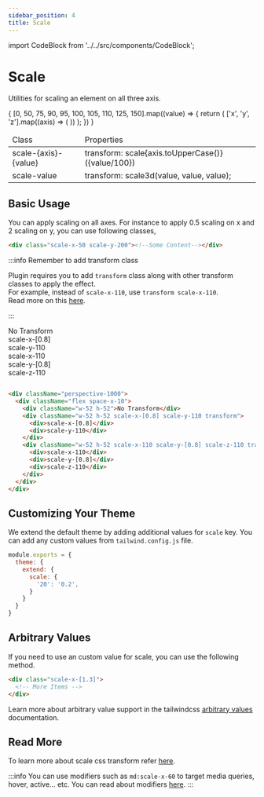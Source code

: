 ```yaml
---
sidebar_position: 4
title: Scale
---
```

import CodeBlock from '../../src/components/CodeBlock';

# Scale

Utilities for scaling an element on all three axis.

<div className="table-container">
       <table className="stripped-table" style={{width:'100%'}}>
              <thead>
                     <tr>
                            <td>Class</td>
                            <td>Properties</td>                     
                     </tr>
              </thead>
              <tbody>
                     {
                            [0, 50, 75, 90, 95, 100, 105, 110, 125, 150].map((value) => {
                                   return (
                                          ['x', 'y', 'z'].map((axis) => (
                                                 <tr key={axis}>
                                                        <td>scale-{axis}-{value}</td>
                                                        <td>transform: scale{axis.toUpperCase()}({value/100})</td>
                                                 </tr>
                                          ))
                                   );
                            })
                     }              
                     <tr>
                            <td>scale-value</td>
                            <td>transform: scale3d(value, value, value);</td>
                     </tr>
              </tbody>
       </table>
</div>


## Basic Usage

You can apply scaling on all axes. For instance to apply 0.5 scaling on x and 2 scaling on y, you can use following classes,

```html
<div class="scale-x-50 scale-y-200"><!--Some Content--></div>
```
:::info Remember to add transform class

Plugin requires you to add `transform` class along with other transform classes to apply the effect.<br/>
For example, instead of `scale-x-110`, use `transform scale-x-110`.<br/>
Read more on this [here](/FAQ/whyTransform).

:::

<CodeBlock className="my-10">
  <div className="md:flex gap-x-10 perspective-1000">  
    <div className="mx-auto max-sm:mb-5 w-52 h-52 bg-teal-400 rounded-xl flex text-white font-bold text-xl justify-center items-center">No Transform</div>
    <div className="mx-auto w-52 h-52 bg-teal-400 rounded-xl flex text-white font-bold text-xl flex-col justify-center items-center scale-x-[0.8] scale-y-110 transform">
      <div>scale-x-[0.8]</div>
      <div>scale-y-110</div>
    </div>
    <div className="mx-auto max-sm:mb-5 w-52 h-52 bg-teal-400 rounded-xl flex text-white font-bold text-xl flex-col justify-center items-center scale-x-110 scale-y-[0.8] scale-z-110 transform">
      <div>scale-x-110</div>
      <div>scale-y-[0.8]</div>
      <div>scale-z-110</div>
    </div>
  </div>
</CodeBlock>

```html title="Applying different scale classes"

<div className="perspective-1000">
  <div className="flex space-x-10">  
    <div className="w-52 h-52">No Transform</div>
    <div className="w-52 h-52 scale-x-[0.8] scale-y-110 transform">
      <div>scale-x-[0.8]</div>
      <div>scale-y-110</div>
    </div>
    <div className="w-52 h-52 scale-x-110 scale-y-[0.8] scale-z-110 transform">
      <div>scale-x-110</div>
      <div>scale-y-[0.8]</div>
      <div>scale-z-110</div>
    </div>
  </div>
</div>
```

## Customizing Your Theme

We extend the default theme by adding additional values for `scale` key. You can add any custom values from `tailwind.config.js` file.

```js title=tailwind.config.js
module.exports = {
  theme: {
    extend: {
      scale: {
        '20': '0.2',
      }
    }
  }
}
```
## Arbitrary Values

If you need to use an custom value for scale, you can use the following method.

```html
<div class="scale-x-[1.3]">
  <!-- More Items -->
</div>
```

Learn more about arbitrary value support in the tailwindcss [arbitrary values](https://tailwindcss.com/docs/adding-custom-styles#using-arbitrary-values) documentation.

## Read More

To learn more about scale css transform refer [here](https://developer.mozilla.org/en-US/docs/Web/CSS/transform-function/scale3d).

:::info
You can use modifiers such as `md:scale-x-60` to target media queries, hover, active... etc. You can read about modifiers [here](https://tailwindcss.com/docs/hover-focus-and-other-states).
:::